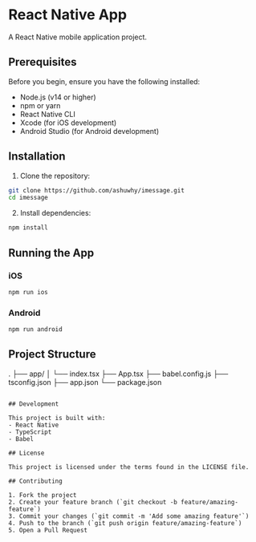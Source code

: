 # React Native App

A React Native mobile application project.

## Prerequisites

Before you begin, ensure you have the following installed:
- Node.js (v14 or higher)
- npm or yarn
- React Native CLI
- Xcode (for iOS development)
- Android Studio (for Android development)

## Installation

1. Clone the repository:

```bash
git clone https://github.com/ashuwhy/imessage.git
cd imessage
```

2. Install dependencies:

```bash
npm install
```
## Running the App

### iOS

```bash
npm run ios
```

### Android

```bash
npm run android
```

## Project Structure
.
├── app/
│ └── index.tsx
├── App.tsx
├── babel.config.js
├── tsconfig.json
├── app.json
└── package.json
```

## Development

This project is built with:
- React Native
- TypeScript
- Babel

## License

This project is licensed under the terms found in the LICENSE file.

## Contributing

1. Fork the project
2. Create your feature branch (`git checkout -b feature/amazing-feature`)
3. Commit your changes (`git commit -m 'Add some amazing feature'`)
4. Push to the branch (`git push origin feature/amazing-feature`)
5. Open a Pull Request